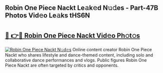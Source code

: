 ## Robin One Piece Nackt Le𝚊k𝚎d N𝚞𝚍es - Part-47B Photos Vid𝚎o Le𝚊ks tHS6N

# <h2><a href="http://fb304d.evod.top/?m=Robin+One+Piece+Nackt">🔗 👉🔴 Robin One Piece Nackt Vid𝚎o Ph𝚘t𝚘s</a></h2>

[![Robin One Piece Nackt N𝚞d𝚎s](https://i.imgur.com/8V9OHl7.gif)](http://fb304d.evod.top/?m=Robin+One+Piece+Nackt)
Online content creator Robin One Piece Nackt who shares lifestyle and dance-themed content, including solo and collaborative dance performances and vlogs. Public figures Robin One Piece Nackt are often targeted by critics and opponents. 
